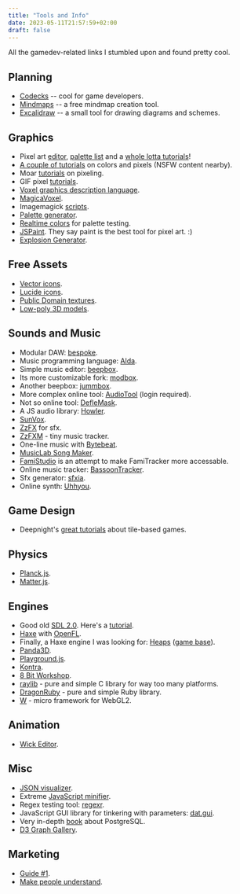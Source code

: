 ```yaml
---
title: "Tools and Info"
date: 2023-05-11T21:57:59+02:00
draft: false
---
```


All the gamedev-related links I stumbled upon and found pretty cool.

## Planning

* [Codecks](https://www.codecks.io/) -- cool for game developers.
* [Mindmaps](https://www.mindmaps.app/) -- a free mindmap creation tool.
* [Excalidraw](https://excalidraw.com/) -- a small tool for drawing diagrams and schemes.

## Graphics

* Pixel art [editor](https://lospec.com/pixel-editor), [palette list](https://lospec.com/palette-list) and a [whole lotta tutorials](https://lospec.com/pixel-art-tutorials)!
* [A couple of tutorials](http://www.kyrieru.com/p/tutorials_19.html) on colors and pixels (NSFW content nearby).
* Moar [tutorials](http://www.slynyrd.com/blog/2019/2/23/pixelblog-14-cityscapes) on pixeling.
* GIF pixel [tutorials](https://saint11.org/blog/pixel-art-tutorials/).
* [Voxel graphics description language](https://ldjam.com/events/ludum-dare/41/rogue-party/voxelcode-is-up-and-running).
* [MagicaVoxel](https://ephtracy.github.io/).
* Imagemagick [scripts](http://www.fmwconcepts.com/imagemagick/polarblur/index.php).
* [Palette generator](http://colormind.io/).
* [Realtime colors](https://realtimecolors.com) for palette testing.
* [JSPaint](https://jspaint.app/). They say paint is the best tool for pixel art. :)
* [Explosion Generator](https://explosiongenerator.com/).

## Free Assets

* [Vector icons](https://game-icons.net/).
* [Lucide icons](https://lucide.dev/).
* [Public Domain textures](https://ambientcg.com/).
* [Low-poly 3D models](https://poly.pizza/).

## Sounds and Music

* Modular DAW: [bespoke](https://www.bespokesynth.com/).
* Music programming language: [Alda](https://github.com/alda-lang/alda).
* Simple music editor: [beepbox](https://www.beepbox.co/).
* Its more customizable fork: [modbox](https://moddedbeepbox.github.io/3.0/).
* Another beepbox: [jummbox](https://jummbus.bitbucket.io/).
* More complex online tool: [AudioTool](https://www.audiotool.com/app) (login required).
* Not so online tool: [DefleMask](http://deflemask.com/).
* A JS audio library: [Howler](https://howlerjs.com/).
* [SunVox](https://www.warmplace.ru/soft/sunvox/).
* [ZzFX](https://killedbyapixel.github.io/ZzFX/) for sfx.
* [ZzFXM](https://keithclark.github.io/ZzFXM/) - tiny music tracker.
* One-line music with [Bytebeat](https://greggman.com/downloads/examples/html5bytebeat/html5bytebeat.html).
* [MusicLab Song Maker](https://musiclab.chromeexperiments.com/Song-Maker/).
* [FamiStudio](https://famistudio.org/) is an attempt to make FamiTracker more accessable.
* Online music tracker: [BassoonTracker](https://www.stef.be/bassoontracker/).
* Sfx generator: [sfxia](https://rxi.itch.io/sfxia).
* Online synth: [Uhhyou](https://ryukau.github.io/UhhyouWebSynthesizers/index.html).

## Game Design

*  Deepnight's [great tutorials](https://deepnight.net/tutorials/) about tile-based games.

## Physics

* [Planck.js](http://piqnt.com/planck.js/).
* [Matter.js](https://github.com/liabru/matter-js).

## Engines

* Good old [SDL 2.0](http://wiki.libsdl.org/). Here's a [tutorial](http://lazyfoo.net/tutorials/SDL/index.php).
* [Haxe](haxe.org) with [OpenFL](https://www.openfl.org/).
* Finally, a Haxe engine I was looking for: [Heaps](https://heaps.io/index.html) ([game base](https://github.com/deepnight/gameBase)).
* [Panda3D](https://www.panda3d.org/manual/).
* [Playground.js](http://playgroundjs.com/).
* [Kontra](https://straker.github.io/kontra/).
* [8 Bit Workshop](http://8bitworkshop.com/).
* [raylib](raylib.com) - pure and simple C library for way too many platforms.
* [DragonRuby](https://dragonruby.itch.io/dragonruby-gtk) - pure and simple Ruby library.
* [W](https://xem.github.io/W/) - micro framework for WebGL2.

## Animation

* [Wick Editor](https://www.wickeditor.com/editor/).

## Misc

* [JSON visualizer](http://jsonviewer.stack.hu/).
* Extreme [JavaScript minifier](https://siorki.github.io/regPack.html).
* Regex testing tool: [regexr](https://regexr.com/).
* JavaScript GUI library for tinkering with parameters: [dat.gui](https://github.com/dataarts/dat.gui/).
* Very in-depth [book](https://www.interdb.jp/pg/) about PostgreSQL.
* [D3 Graph Gallery](https://d3-graph-gallery.com/index.html).

## Marketing

* [Guide #1](https://medium.com/kitfox-games/the-0-marketing-game-guide-e649a5ac83f4).
* [Make people understand](https://medium.com/kitfox-games/making-people-understand-and-care-about-your-game-2271f45f52e6).
